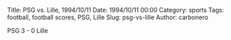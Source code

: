 Title: PSG vs. Lille, 1994/10/11
Date: 1994/10/11 00:00
Category: sports
Tags: football, football scores, PSG, Lille
Slug: psg-vs-lille
Author: carbonero


PSG 3 - 0 Lille
